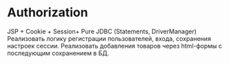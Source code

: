 # Authorization
JSP + Cookie + Session+ Pure JDBC (Statements, DriverManager)
Реализовать логику регистрации пользователей, входа, сохранения настроек сессии.
Реализовать добавления товаров через html-формы с последующим сохранением в БД.
